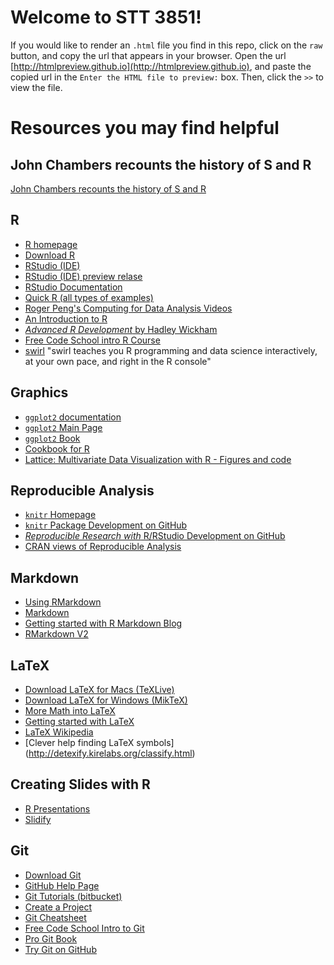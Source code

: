 
Welcome to STT 3851!
======================


If you would like to render an `.html` file you find in this repo, click on the `raw` button, and copy the url that appears in your browser.  Open the url [http://htmlpreview.github.io](http://htmlpreview.github.io), and paste the copied url in the 
`Enter the HTML file to preview:` box. Then, click the `>>` to view the file.

# Resources you may find helpful

## John Chambers recounts the history of S and R
[John Chambers recounts the history of S and R](http://blog.revolutionanalytics.com/2014/01/john-chambers-recounts-the-history-of-s-and-r.html)

## R
* [R homepage](http://www.r-project.org/)
* [Download R](http://cran.r-project.org/)
* [RStudio (IDE)](http://rstudio.org/)
* [RStudio (IDE) preview relase](https://www.rstudio.com/ide/download/preview)
* [RStudio Documentation](https://support.rstudio.com/hc/en-us/categories/200035113-Documentation)
* [Quick R (all types of examples)](http://www.statmethods.net/index.html)
* [Roger Peng's Computing for Data Analysis Videos](http://bit.ly/UC5UDc)
* [An Introduction to R](http://cran.r-project.org/doc/manuals/r-release/R-intro.html)
* [*Advanced R Development* by Hadley Wickham](http://adv-r.had.co.nz/)
* [Free Code School intro R Course](https://www.codeschool.com/courses/try-r)
* [swirl](swirlstat.com) "swirl teaches you R programming and data science interactively, at your own pace, and right in the R console"

## Graphics

* [`ggplot2` documentation](http://docs.ggplot2.org/current/)
* [`ggplot2` Main Page](http://ggplot2.org/)
* [`ggplot2` Book](http://ggplot2.org/book/)
* [Cookbook for R](http://www.cookbook-r.com/Graphs/)
* [Lattice: Multivariate Data Visualization with R - Figures and code](http://lmdvr.r-forge.r-project.org/figures/figures.html)

## Reproducible Analysis

* [`knitr` Homepage](http://yihui.name/knitr/)
* [`knitr` Package Development on GitHub](https://github.com/yihui/knitr)
* [*Reproducible Research with* R/RStudio Development on GitHub](https://github.com/christophergandrud/Rep-Res-Book)
* [CRAN views of Reproducible Analysis](http://cran.r-project.org/web/views/ReproducibleResearch.html)

## Markdown
* [Using RMarkdown](https://support.rstudio.com/hc/en-us/sections/200149716-R-Markdown)
* [Markdown](http://daringfireball.net/projects/markdown/)
* [Getting started with R Markdown Blog](http://jeromyanglim.blogspot.com.au/2012/05/getting-started-with-r-markdown-knitr.html)
* [RMarkdown V2](http://rmarkdown.rstudio.com)
  
## LaTeX  

* [Download LaTeX for Macs (TeXLive)](http://tug.org/mactex/)
* [Download LaTeX for Windows (MikTeX)](http://miktex.org/)
* [More Math into LaTeX](http://www.ctan.org/pkg/math-into-latex-4)
* [Getting started with LaTeX](http://www.tug.org/begin.html)
* [LaTeX Wikipedia](http://en.wikipedia.org/wiki/LaTeX) 
* [Clever help finding LaTeX symbols] (http://detexify.kirelabs.org/classify.html)

## Creating Slides with R
* [R Presentations](https://support.rstudio.com/hc/en-us/sections/200130218-R-Presentations)
* [Slidify](http://slidify.org/index.html)

## Git
* [Download Git](http://git-scm.com)
* [GitHub Help Page](https://help.github.com/)
* [Git Tutorials (bitbucket)](https://www.atlassian.com/git/tutorial)
* [Create a Project](http://gitimmersion.com/lab_03.html)
* [Git Cheatsheet](http://www.ndpsoftware.com/git-cheatsheet.html)
* [Free Code School Intro to Git](https://www.codeschool.com/courses/try-git)
* [Pro Git Book](http://git-scm.com/book)
* [Try Git on GitHub](http://try.github.io/levels/1/challenges/1)